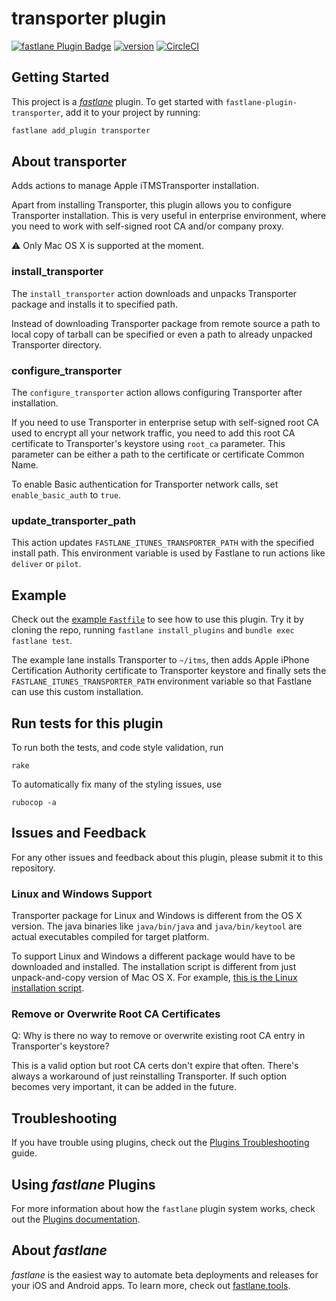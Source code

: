 # transporter plugin

[![fastlane Plugin Badge](https://rawcdn.githack.com/fastlane/fastlane/master/fastlane/assets/plugin-badge.svg)](https://rubygems.org/gems/fastlane-plugin-transporter)
[![version](https://badge.fury.io/gh/mgrebenets%2Ffastlane-plugin-transporter.svg)](https://badge.fury.io/gh/mgrebenets%2Ffastlane-plugin-transporter)
[![CircleCI](https://circleci.com/gh/mgrebenets/fastlane-plugin-transporter.svg?style=svg)](https://circleci.com/gh/mgrebenets/fastlane-plugin-transporter)

## Getting Started

This project is a [_fastlane_](https://github.com/fastlane/fastlane) plugin. To get started with `fastlane-plugin-transporter`, add it to your project by running:

```bash
fastlane add_plugin transporter
```

## About transporter

Adds actions to manage Apple iTMSTransporter installation.

Apart from installing Transporter, this plugin allows you to configure Transporter installation.
This is very useful in enterprise environment, where you need to work with self-signed root CA and/or company proxy.

⚠️ Only Mac OS X is supported at the moment.

### install_transporter

The `install_transporter` action downloads and unpacks Transporter package and installs it to specified path.

Instead of downloading Transporter package from remote source a path to local copy of tarball can be specified or even a path to already unpacked Transporter directory.

### configure_transporter

The `configure_transporter` action allows configuring Transporter after installation.

If you need to use Transporter in enterprise setup with self-signed root CA used to encrypt all your network traffic, you need to add this root CA certificate to Transporter's keystore using `root_ca` parameter. This parameter can be either a path to the certificate or certificate Common Name.

To enable Basic authentication for Transporter network calls, set `enable_basic_auth` to `true`.

### update_transporter_path

This action updates `FASTLANE_ITUNES_TRANSPORTER_PATH` with the specified install path. This environment variable is used by Fastlane to run actions like `deliver` or `pilot`.

## Example

Check out the [example `Fastfile`](fastlane/Fastfile) to see how to use this plugin. Try it by cloning the repo, running `fastlane install_plugins` and `bundle exec fastlane test`.

The example lane installs Transporter to `~/itms`, then adds Apple iPhone Certification Authority certificate to Transporter keystore and finally sets the `FASTLANE_ITUNES_TRANSPORTER_PATH` environment variable so that Fastlane can use this custom installation.

## Run tests for this plugin

To run both the tests, and code style validation, run

```
rake
```

To automatically fix many of the styling issues, use
```
rubocop -a
```

## Issues and Feedback

For any other issues and feedback about this plugin, please submit it to this repository.

### Linux and Windows Support

Transporter package for Linux and Windows is different from the OS X version. The java binaries like `java/bin/java` and `java/bin/keytool` are actual executables compiled for target platform.

To support Linux and Windows a different package would have to be downloaded and installed.
The installation script is different from just unpack-and-copy version of Mac OS X.
For example, [this is the Linux installation script](https://itunesconnect.apple.com/WebObjects/iTunesConnect.woa/ra/resources/download/Transporter__linux/bin/).

### Remove or Overwrite Root CA Certificates

Q: Why is there no way to remove or overwrite existing root CA entry in Transporter's keystore?

This is a valid option but root CA certs don't expire that often.
There's always a workaround of just reinstalling Transporter.
If such option becomes very important, it can be added in the future.

## Troubleshooting

If you have trouble using plugins, check out the [Plugins Troubleshooting](https://docs.fastlane.tools/plugins/plugins-troubleshooting/) guide.

## Using _fastlane_ Plugins

For more information about how the `fastlane` plugin system works, check out the [Plugins documentation](https://docs.fastlane.tools/plugins/create-plugin/).

## About _fastlane_

_fastlane_ is the easiest way to automate beta deployments and releases for your iOS and Android apps. To learn more, check out [fastlane.tools](https://fastlane.tools).
